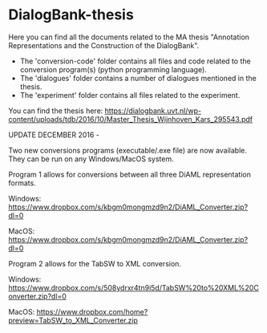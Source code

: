 # DialogBank-thesis
Here you can find all the documents related to the MA thesis "Annotation Representations and the Construction of the DialogBank".

- The 'conversion-code' folder contains all files and code related to the conversion program(s) (python programming language).
- The 'dialogues' folder contains a number of dialogues mentioned in the thesis.
- The 'experiment' folder contains all files related to the experiment.

You can find the thesis here: https://dialogbank.uvt.nl/wp-content/uploads/tdb/2016/10/Master_Thesis_Wijnhoven_Kars_295543.pdf

UPDATE DECEMBER  2016 - 

Two new conversions programs (executable/.exe file) are now available. They can be run on any Windows/MacOS system.

Program 1 allows for conversions between all three DiAML representation formats. 

Windows: https://www.dropbox.com/s/kbgm0mongmzd9n2/DiAML_Converter.zip?dl=0

MacOS: https://www.dropbox.com/s/kbgm0mongmzd9n2/DiAML_Converter.zip?dl=0 

Program 2 allows for the TabSW to XML conversion.

Windows: https://www.dropbox.com/s/508ydrxr4tn9i5d/TabSW%20to%20XML%20Converter.zip?dl=0 

MacOS: https://www.dropbox.com/home?preview=TabSW_to_XML_Converter.zip
